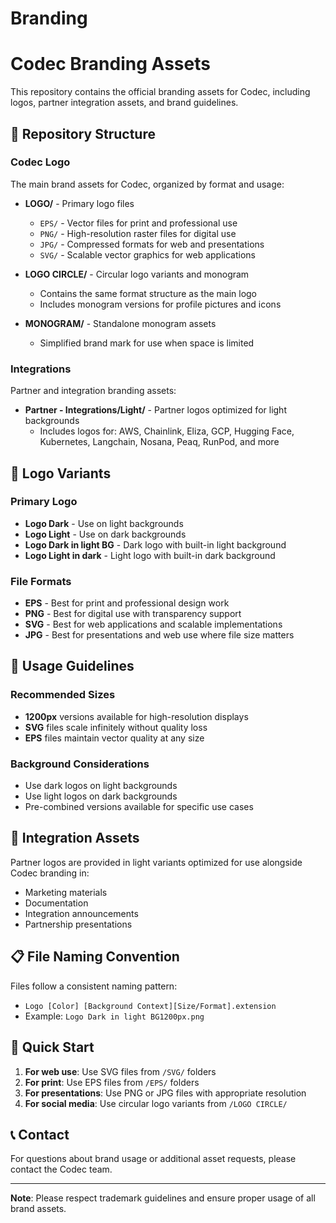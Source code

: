 # Branding

# Codec Branding Assets

This repository contains the official branding assets for Codec, including logos, partner integration assets, and brand guidelines.

## 📁 Repository Structure

### Codec Logo
The main brand assets for Codec, organized by format and usage:

- **LOGO/** - Primary logo files
  - `EPS/` - Vector files for print and professional use
  - `PNG/` - High-resolution raster files for digital use
  - `JPG/` - Compressed formats for web and presentations
  - `SVG/` - Scalable vector graphics for web applications

- **LOGO CIRCLE/** - Circular logo variants and monogram
  - Contains the same format structure as the main logo
  - Includes monogram versions for profile pictures and icons

- **MONOGRAM/** - Standalone monogram assets
  - Simplified brand mark for use when space is limited

### Integrations
Partner and integration branding assets:

- **Partner - Integrations/Light/** - Partner logos optimized for light backgrounds
  - Includes logos for: AWS, Chainlink, Eliza, GCP, Hugging Face, Kubernetes, Langchain, Nosana, Peaq, RunPod, and more

## 🎨 Logo Variants

### Primary Logo
- **Logo Dark** - Use on light backgrounds
- **Logo Light** - Use on dark backgrounds
- **Logo Dark in light BG** - Dark logo with built-in light background
- **Logo Light in dark** - Light logo with built-in dark background

### File Formats
- **EPS** - Best for print and professional design work
- **PNG** - Best for digital use with transparency support
- **SVG** - Best for web applications and scalable implementations
- **JPG** - Best for presentations and web use where file size matters

## 📏 Usage Guidelines

### Recommended Sizes
- **1200px** versions available for high-resolution displays
- **SVG** files scale infinitely without quality loss
- **EPS** files maintain vector quality at any size

### Background Considerations
- Use dark logos on light backgrounds
- Use light logos on dark backgrounds
- Pre-combined versions available for specific use cases

## 🔗 Integration Assets

Partner logos are provided in light variants optimized for use alongside Codec branding in:
- Marketing materials
- Documentation
- Integration announcements
- Partnership presentations

## 📋 File Naming Convention

Files follow a consistent naming pattern:
- `Logo [Color] [Background Context][Size/Format].extension`
- Example: `Logo Dark in light BG1200px.png`

## 🚀 Quick Start

1. **For web use**: Use SVG files from `/SVG/` folders
2. **For print**: Use EPS files from `/EPS/` folders
3. **For presentations**: Use PNG or JPG files with appropriate resolution
4. **For social media**: Use circular logo variants from `/LOGO CIRCLE/`

## 📞 Contact

For questions about brand usage or additional asset requests, please contact the Codec team.

---

**Note**: Please respect trademark guidelines and ensure proper usage of all brand assets.
